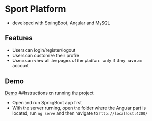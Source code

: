 # Sport Platform
- developed with SpringBoot, Angular and MySQL

## Features
- Users can login/register/logout
- Users can customize their profile
- Users can view all the pages of the platform only if they have an account

## Demo 
[Demo](https://github.com/daria68/FrontEnd-Project/blob/main/Demo.mp4)
##Instructions on running the project
- Open and run SpringBoot app first
- With the server running, open the folder where the Angular part is located, run `ng serve` and then navigate to `http://localhost:4200/`
